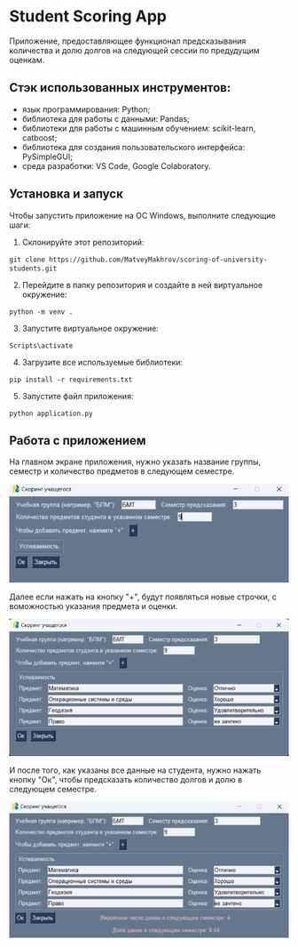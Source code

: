 # Student Scoring App
Приложение, предоставляющее функционал предсказывания количества и долю долгов на следующей сессии по предудущим оценкам.

## Стэк использованных инструментов:
* язык программирования: Python;
* библиотека для работы с данными: Pandas;
* библиотеки для работы с машинным обучением: scikit-learn, catboost;
* библиотека для создания пользовательского интерфейса: PySimpleGUI;
* среда разработки: VS Code, Google Colaboratory.

## Установка и запуск
Чтобы запустить приложение на ОС Windows, выполните следующие шаги:
1. Склонируйте этот репозиторий:
```
git clone https://github.com/MatveyMakhrov/scoring-of-university-students.git
```
2. Перейдите в папку репозитория и создайте в ней виртуальное окружение:
```
python -m venv .
```
3. Запустите виртуальное окружение:
```
Scripts\activate
```
4. Загрузите все используемые библиотеки:
```
pip install -r requirements.txt
```
5. Запустите файл приложения:
```
python application.py
```

## Работа с приложением

На главном экране приложения, нужно указать название группы, семестр и количество предметов в следующем семестре.

![image](https://github.com/MatveyMakhrov/scoring-of-university-students/blob/main/res/image_1.png)

Далее если нажать на кнопку "+", будут появляться новые строчки, с воможностью указания предмета и оценки.

![image](https://github.com/MatveyMakhrov/scoring-of-university-students/blob/main/res/image_2.png)

И после того, как указаны все данные на студента, нужно нажать кнопку "Ок", чтобы предсказать количество долгов и долю в следующем семестре.

![image](https://github.com/MatveyMakhrov/scoring-of-university-students/blob/main/res/image_3.png)
